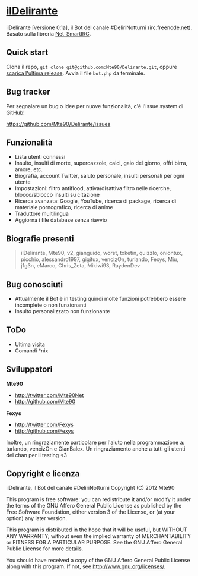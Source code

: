 [ilDelirante](http://mte90.github.com/Delirante/)
=================

ilDelirante [versione 0.1a], il Bot del canale #DeliriNotturni (irc.freenode.net). Basato sulla libreria [Net_SmartIRC](http://wiki.shellium.org/w/Writing_an_IRC_bot_in_PHP).



Quick start
-----------

Clona il repo, `git clone git@github.com:Mte90/Delirante.git`, oppure [scarica l'ultima release](https://github.com/Mte90/Delirante/zipball/master).
Avvia il file `bot.php` da terminale.



Bug tracker
-----------

Per segnalare un bug o idee per nuove funzionalità, c'è l'issue system di GitHub!

https://github.com/Mte90/Delirante/issues



Funzionalità
------------

+ Lista utenti connessi
+ Insulto, insulti di morte, supercazzole, calci, gaio del giorno, offri birra, amore, etc.
+ Biografia, account Twitter, saluto personale, insulti personali per ogni utente
+ Impostazioni: filtro antiflood, attiva/disattiva filtro nelle ricerche, blocco/sblocco insulti su citazione
+ Ricerca avanzata: Google, YouTube, ricerca di package, ricerca di materiale pornografico, ricerca di anime
+ Traduttore multilingua
+ Aggiorna i file database senza riavvio



Biografie presenti
------------------
> ilDelirante, Mte90, v2, gianguido, worst, toketin, quizzlo, oniontux, picchio, alessandro1997, gigitux, vencizOn, turlando, Fexys, Miu, j1g3n, eMarco, Chris_Zeta, Mikiwi93, RaydenDev



Bug conosciuti
--------------

+ Attualmente il Bot è in testing quindi molte funzioni potrebbero essere incomplete o non funzionanti
+ Insulto personalizzato non funzionante



ToDo
----

+ Ultima visita
+ Comandi *nix



Sviluppatori
------------

**Mte90**

+ http://twitter.com/Mte90Net
+ http://github.com/Mte90

**Fexys**

+ http://twitter.com/Fexys
+ http://github.com/Fexys

Inoltre, un ringraziamente particolare per l'aiuto nella programmazione a: turlando, vencizOn e GianBalex. Un ringraziamento anche a tutti gli utenti del chan per il testing <3



Copyright e licenza
-------------------

ilDelirante, il Bot del canale #DeliriNotturni
Copyright (C) 2012  Mte90

This program is free software: you can redistribute it and/or modify
it under the terms of the GNU Affero General Public License as published by
the Free Software Foundation, either version 3 of the License, or
(at your option) any later version.

This program is distributed in the hope that it will be useful,
but WITHOUT ANY WARRANTY; without even the implied warranty of
MERCHANTABILITY or FITNESS FOR A PARTICULAR PURPOSE.  See the
GNU Affero General Public License for more details.

You should have received a copy of the GNU Affero General Public License
along with this program.  If not, see <http://www.gnu.org/licenses/>.